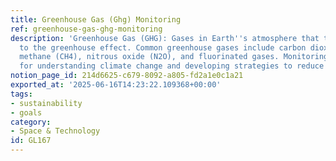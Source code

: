 ```yaml
---
title: Greenhouse Gas (Ghg) Monitoring
ref: greenhouse-gas-ghg-monitoring
description: 'Greenhouse Gas (GHG): Gases in Earth''s atmosphere that trap heat, contributing
  to the greenhouse effect. Common greenhouse gases include carbon dioxide (CO2),
  methane (CH4), nitrous oxide (N2O), and fluorinated gases. Monitoring GHGs is essential
  for understanding climate change and developing strategies to reduce emissions.'
notion_page_id: 214d6625-c679-8092-a805-fd2a1e0c1a21
exported_at: '2025-06-16T14:23:22.109368+00:00'
tags:
- sustainability
- goals
category:
- Space & Technology
id: GL167
---
```


